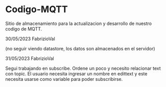 # Codigo-MQTT
Sitio de almacenamiento para la actualizacion y desarrollo de nuestro codigo de MQTT.

30/05/2023
FabrizioVal

(no seguir viendo datastore, los datos son almacenados en el servidor)

31/05/2023
FabrizioVal

Segui trabajando en subscribe. Ordene un poco y necesito relacionar text con topic. El usuario necesita ingresar un nombre en edittext y este necesita usarse como variable para poder subscribirse.

